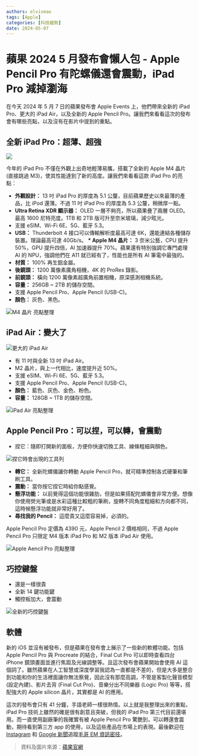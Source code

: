 ```yaml
---
authors: elvismao
tags: [Apple]
categories: [科技趨勢]
date: 2024-05-07
---
```


# 蘋果 2024 5 月發布會懶人包 - Apple Pencil Pro 有陀螺儀還會震動，iPad Pro 減掉瀏海

在今天 2024 年 5 月 7 日的蘋果發布會 Apple Events 上，他們帶來全新的 iPad Pro、更大的 iPad Air，以及全新的 Apple Pencil Pro。讓我們來看看這次的發布會有哪些亮點，以及沒有在影片中提到的重點。

## 全新 iPad Pro：超薄、超強

![](look-pro.webp)

今年的 iPad Pro 不僅在外觀上出奇地輕薄易攜，搭載了全新的 Apple M4 晶片 (直接跳過 M3)，使其性能達到了新的高度。讓我們來看看這款 iPad Pro 的亮點：

- **外觀設計：** 13 吋 iPad Pro 的厚度為 5.1 公釐，目前蘋果歷史以來最薄的產品，比 iPod 還薄。不過 11 吋 iPad Pro 的厚度為 5.3 公釐，稍微厚一點。
- **Ultra Retina XDR 顯示器：** OLED 一層不夠亮，所以蘋果疊了兩層 OLED。最高 1600 尼特亮度。1TB 和 2TB 版可升至奈米玻璃，減少眩光。
- 支援 eSIM、Wi-Fi 6E、5G、藍牙 5.3。
- **USB：** Thunderbolt 4 接口可以傳輸解析度最高可達 6K，還能連結各種儲存裝置。理論最高可達 40Gb/s。 **\* Apple M4 晶片：** 3 奈米公藝，CPU 提升 50%，GPU 提升四倍，AI 加速器提升 70%。蘋果還有特別強調它專門處理 AI 的 NPU，強調他們在 A11 就已經有了，性能也是所有 AI 筆電中最強的。
- **材質：** 100% 再生鋁金屬。
- **後鏡頭：** 1200 萬像素廣角相機，4K 的 ProRes 錄影。
- **前鏡頭：** 橫向 1200 萬像素超廣角前置相機，原深感測相機系統。
- **容量：** 256GB ~ 2TB 的儲存空間。
- 支援 Apple Pencil Pro、Apple Pencil (USB-C)。
- **顏色：** 灰色、黑色。

![M4 晶片 亮點整理](m4.webp)

## iPad Air：變大了

![更大的 iPad Air](big-air.webp)

- 有 11 吋與全新 13 吋 iPad Air。
- M2 晶片，與上一代相比，速度提升近 50%。
- 支援 eSIM、Wi-Fi 6E、5G、藍牙 5.3。
- 支援 Apple Pencil Pro、Apple Pencil (USB-C)。
- **顏色：** 藍色、灰色、金色、粉色。
- **容量：** 128GB ~ 1TB 的儲存空間。

![iPad Air 亮點整理](air.webp)

## Apple Pencil Pro：可以捏，可以轉，會震動

- 捏它：隨即打開新的面板，方便你快速切換工具、線條粗細與顏色。

![捏它時會出現的工具列](pencil-menu.webp)

- **轉它：** 全新陀螺儀讓你轉動 Apple Pencil Pro，就可精準控制各式硬筆和筆刷工具。
- **震動：** 當你按它捏它時給你點感覺。
- **懸浮功能：** 以前覺得這個功能很雞肋，但是如果搭配陀螺儀會非常方便。想像你使用熒光筆或是水彩這種比較粗的筆刷，旋轉不同角度粗細和方向都不同，這時候懸浮功能就非常好用了。
- **尋找我的 Pencil：** 這麼貴又這麼容易掉，必須的。

Apple Pencil Pro 定價為 4390 元，Apple Pencil 2 價格相同，不過 Apple Pencil Pro 只限定 M4 版本 iPad Pro 和 M2 版本 iPad Air 使用。

![Apple Aencil Pro 亮點整理](pencil.webp)

## 巧控鍵盤

- 還是一樣很貴
- 全新 14 鍵功能鍵
- 觸控板加大，會震動

![全新的巧控鍵盤](magic_keyboard.webp)

## 軟體

新的 iOS 並沒有被發布，但是蘋果在發布會上展示了一些新的軟體功能。包括 Apple Pencil Pro 與 Procreate 的結合，Final Cut Pro 可以即時查看四台 iPhone 鏡頭畫面並進行焦距及光線調整等。且這次發布會蘋果開始會使用 AI 這個詞了。雖然蘋果在人工智慧或深度學習我認為一直都是不差的，但是大多是整合到功能和你的生活裡面讓你無法察覺，因此沒有那麼高調，不管是客製化聲音模型 (設定內建)、影片去背 (Final Cut Pro)、音樂分出不同樂器 (Logic Pro) 等等，搭配強大的 Apple silicon 晶片，其實都是 AI 的應用。

這次的發布會只有 41 分鐘，手語老師一樣很熱情。以上就是我整理出來的重點，iPad Pro 技術上雖然的確是很有創意且突破，但我的 iPad Pro 第三代目前還堪用。而一直使用副廠筆的我確實有被 Apple Pencil Pro 驚艷到，可以轉還會震動，期待看到第三方 app 的使用，以及這些產品在市場上的表現。最後歡迎在 [Instagram](https://www.instagram.com/emtech.cc) 和 [Google 新聞](https://news.google.com/publications/CAAqBwgKMKXLvgswsubVAw?ceid=TW:zh-Hant&oc=3)追蹤[毛哥 EM 資訊密技](https://emtech.cc/)。

> 資料及圖片來源：[蘋果官網](https://www.apple.com/tw/)
